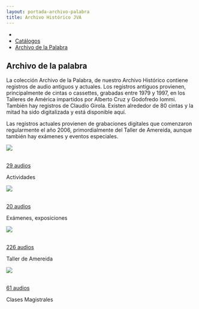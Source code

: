 ```yaml
---
layout: portada-archivo-palabra
title: Archivo Histórico JVA
---
```

<div class='contenedor-sin-relleno'>
  <div class='fila'>
    <div class='col-lg-12 oculto-xs'>
      <ul id='breadcrumb'>
        <li><a href='pags/home'><i class="icn icn-hogar-l icn-md"></i></a></li>
        <li><a href='pags/sobre_el_archivo'> Catálogos</a></li>
        <li><a href='pags/resena_historia'> Archivo de la Palabra</a></li>
      </ul>
    </div>
  </div>
</div>
<div class='fondo-blanco'>
  <div class='wrap'>          
    <div class='fila'>
      <div class='col-lg-6 col-md-8 col-sm-12 col-xs-12'>
        <h2 class='rojo-claro'>Archivo de la palabra</h2>
        <p class='xs fina'>La colección Archivo de la Palabra, de nuestro Archivo Histórico contiene registros de audio antiguos y actuales.
        Los registros antiguos provienen, principalmente de cintas o cassettes, grabadas entre 1979 y 1997, en los Talleres de América impartidos por Alberto Cruz y Godofredo Iommi. También hay registros de Claudio Girola. Existen alrededor de 80 cintas y la mitad ha sido digitalizada y está disponible aquí.</p>
        <p class='xs fina'> Las registros actuales provienen de grabaciones digitales que comenzaron regularmente el año 2006, primordialmente del Taller de Amereida, aunque también hay exámenes y eventos especiales.</p>
      </div>
    </div>
    <div class='fila'>
      <div class='col-lg-3 col-md-3 col-sm-6 col-xs-12'> 
        <div class='prev-imagen lg'>
          <a href='{{ site.baseurl }}/pags/categoria-archivo-palabra/index.html'><img class='ancho-maximo'src="{{ site.baseurl }}/img/img-archivo/actividad-cat-audio.jpg"><div class="text-content"><p class='blanco'><i class="icn icn-parlante-l icn-lg blanco"></i></br>29 audios</p></div></a> 
          <div class="franja-categoria fondo-rojo-claro">
            <p>Actividades</p>
          </div>
        </div>
      </div>
      <div class='col-lg-3 col-md-3 col-sm-6 col-xs-12'>
        <div class='prev-imagen lg'>
          <a href='{{ site.baseurl }}/pags/categoria-archivo-palabra/index.html'><img class='ancho-maximo' src="{{ site.baseurl }}/img/img-archivo/examenes-cat.jpg"><div class="text-content"><p class='blanco'><i class="icn icn-parlante-l icn-lg blanco"></i></br>20 audios</p></div></a>
          <div class="franja-categoria fondo-rojo-claro">
            <p>Exámenes, exposiciones</p>
          </div>
        </div>
      </div> 
      <div class='col-lg-3 col-md-3 col-sm-6 col-xs-12'>
        <div class='prev-imagen lg'>
          <a href='{{ site.baseurl }}/pags/categoria-archivo-palabra/index.html'><img class='ancho-maximo'src="{{ site.baseurl }}/img/img-archivo/amereida-cat-audio.jpg"><div class="text-content"><p class='blanco'><i class="icn icn-parlante-l icn-lg blanco"></i></br>226 audios<p></div></a>
          <div class="franja-categoria fondo-rojo-claro">
            <p>Taller de Amereida</p>
          </div>
        </div>
      </div>
      <div class='col-lg-3 col-md-3 col-sm-6 col-xs-12'>
        <div class='prev-imagen lg'>
          <a href='{{ site.baseurl }}/pags/categoria-archivo-palabra/index.html'><img class='ancho-maximo'src="{{ site.baseurl }}/img/img-archivo/magistral-cat.jpg"><div class="text-content"><p class='blanco'><i class="icn icn-parlante-l icn-lg blanco"></i></br>61 audios</p></div></a>
          <div class="franja-categoria fondo-rojo-claro">
            <p>Clases Magistrales</p>
          </div>
        </div>
      </div>
    </div>
  </div>
</div> 